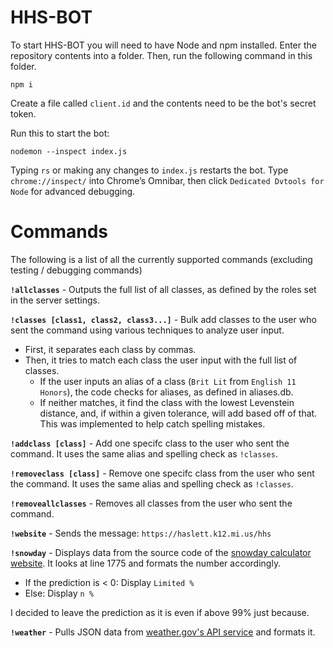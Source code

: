 # HHS-BOT

To start HHS-BOT you will need to have Node and npm installed.
Enter the repository contents into a folder. Then, run the following command in this folder.
```
npm i
```

Create a file called `client.id` and the contents need to be the bot's secret token.

Run this to start the bot:
```
nodemon --inspect index.js
```
Typing `rs` or making any changes to `index.js` restarts the bot.
Type `chrome://inspect/` into Chrome’s Omnibar, then click `Dedicated Dvtools for Node` for advanced debugging.

# Commands

The following is a list of all the currently supported commands (excluding testing / debugging commands)

**`!allclasses`** - Outputs the full list of all classes, as defined by the roles set in the server settings.

**`!classes [class1, class2, class3...]`** - Bulk add classes to the user who sent the command using various techniques to analyze user input.
* First, it separates each class by commas.
* Then, it tries to match each class the user input with the full list of classes.
  * If the user inputs an alias of a class (`Brit Lit` from `English 11 Honors`), the code checks for aliases, as defined in aliases.db.
  * If neither matches, it find the class with the lowest Levenstein distance, and, if within a given tolerance, will add based off of that. This was implemented to help catch spelling mistakes.
  
**`!addclass [class]`** - Add one specifc class to the user who sent the command. It uses the same alias and spelling check as `!classes`.

**`!removeclass [class]`** - Remove one specifc class from the user who sent the command. It uses the same alias and spelling check as `!classes`.

**`!removeallclasses`** - Removes all classes from the user who sent the command.

**`!website`** - Sends the message: `https://haslett.k12.mi.us/hhs`

**`!snowday`** - Displays data from the source code of the [snowday calculator website](https://www.snowdaycalculator.com/prediction.php?zipcode=48840&snowdays=9&extra=0&). It looks at line 1775 and formats the number accordingly.

* If the prediction is < 0: Display `Limited %`
* Else: Display `n %`

I decided to leave the prediction as it is even if above 99% just because.

**`!weather`** - Pulls JSON data from [weather.gov's API service](https://api.weather.gov/gridpoints/GRR/83,39/forecast) and formats it.
